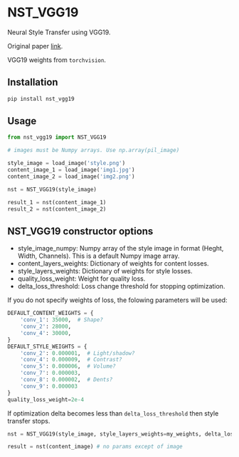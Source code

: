 # NST_VGG19

Neural Style Transfer using VGG19.

Original paper [link](https://www.cv-foundation.org/openaccess/content_cvpr_2016/papers/Gatys_Image_Style_Transfer_CVPR_2016_paper.pdf).

VGG19 weights from `torchvision`.

## Installation

```bash
pip install nst_vgg19
```

## Usage

```python
from nst_vgg19 import NST_VGG19

# images must be Numpy arrays. Use np.array(pil_image)

style_image = load_image('style.png')
content_image_1 = load_image('img1.jpg')
content_image_2 = load_image('img2.png')

nst = NST_VGG19(style_image)

result_1 = nst(content_image_1)
result_2 = nst(content_image_2)
```

## NST_VGG19 constructor options

* style_image_numpy: Numpy array of the style image in format (Heght, Width, Channels). This is a default Numpy image array.
* content_layers_weights: Dictionary of weights for content losses.
* style_layers_weights: Dictionary of weights for style losses.
* quality_loss_weight: Weight for quality loss.
* delta_loss_threshold: Loss change threshold for stopping optimization.

If you do not specify weights of loss, the folowing parameters will be used:

```python
DEFAULT_CONTENT_WEIGHTS = {
    'conv_1': 35000,  # Shape?
    'conv_2': 28000,
    'conv_4': 30000,
}
DEFAULT_STYLE_WEIGHTS = {
    'conv_2': 0.000001,  # Light/shadow?
    'conv_4': 0.000009,  # Contrast?
    'conv_5': 0.000006,  # Volume?
    'conv_7': 0.000003,
    'conv_8': 0.000002,  # Dents?
    'conv_9': 0.000003
}
quality_loss_weight=2e-4
```

If optimization delta becomes less than `delta_loss_threshold` then style transfer stops.


```python
nst = NST_VGG19(style_image, style_layers_weights=my_weights, delta_loss_threshold=0.001)

result = nst(content_image) # no params except of image
```
